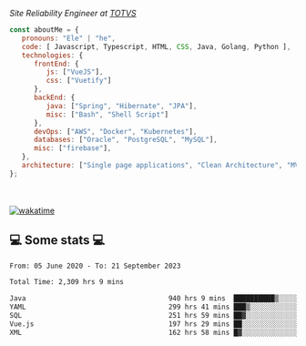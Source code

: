 <p><em>Site Reliability Engineer at <a href="https://www.totvs.com/">TOTVS</a></br>
</em></p>


```javascript
const aboutMe = {
   pronouns: "Ele" | "he",
   code: [ Javascript, Typescript, HTML, CSS, Java, Golang, Python ],
   technologies: {
      frontEnd: {
         js: ["VueJS"],
         css: ["Vuetify"]
      },
      backEnd: {
         java: ["Spring", "Hibernate", "JPA"],
         misc: ["Bash", "Shell Script"]
      },
      devOps: ["AWS", "Docker", "Kubernetes"],
      databases: ["Oracle", "PostgreSQL", "MySQL"],
      misc: ["firebase"],
   },
   architecture: ["Single page applications", "Clean Architecture", "MVC", "Microservices"],
};
```
</br></br>
[![wakatime](https://wakatime.com/badge/user/a3a8ed06-d304-4d6b-bc86-4adc418cdea7.svg)](https://wakatime.com/@a3a8ed06-d304-4d6b-bc86-4adc418cdea7)
<h2>💻 Some stats 💻</h2>

<!--START_SECTION:waka-->

```txt
From: 05 June 2020 - To: 21 September 2023

Total Time: 2,309 hrs 9 mins

Java                                   940 hrs 9 mins  ██████████▒░░░░░░░░░░░░░░   40.71 %
YAML                                   299 hrs 41 mins ███▒░░░░░░░░░░░░░░░░░░░░░   12.98 %
SQL                                    251 hrs 59 mins ██▓░░░░░░░░░░░░░░░░░░░░░░   10.91 %
Vue.js                                 197 hrs 29 mins ██░░░░░░░░░░░░░░░░░░░░░░░   08.55 %
XML                                    162 hrs 58 mins █▓░░░░░░░░░░░░░░░░░░░░░░░   07.06 %
```

<!--END_SECTION:waka-->
